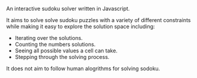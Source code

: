 An interactive sudoku solver written in Javascript.

It aims to solve solve sudoku puzzles with a variety of different constraints
while making it easy to explore the solution space including:

 - Iterating over the solutions.
 - Counting the numbers solutions.
 - Seeing all possible values a cell can take.
 - Stepping through the solving process.

 It does not aim to follow human alogrithms for solving sodoku.
